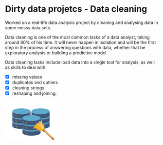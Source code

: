 # Dirty data projetcs - Data cleaning
 
Worked on a real-life data analysis project by cleaning and analysing data in some messy data sets. 

Data cleaning is one of the most common tasks of a data analyst, taking around 80% of his time. It will never happen in isolation and will be the first step in the process of answering questions with data, whether that be exploratory analysis or building a predictive model.

Data cleaning tasks include load data into a single tool for analysis, as well as skills to deal with:    
- [x] missing values
- [x] duplicates and outliers
- [x] cleaning strings
- [x] reshaping and joining.

<img src= "https://github.com/netojoao85/dirty_data/blob/main/images/clean_data.png" width = "170" height = "130" />


